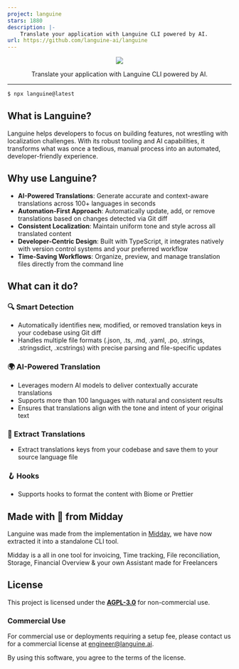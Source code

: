 ```yaml
---
project: languine
stars: 1880
description: |-
    Translate your application with Languine CLI powered by AI.
url: https://github.com/languine-ai/languine
---
```


<p align="center">
  <img src="https://github.com/midday-ai/languine/blob/main/apps/web/src/app/%5Blocale%5D/opengraph-image.png" />
</p>

<p align="center">
  Translate your application with Languine CLI powered by AI.
</p>

---

```bash
$ npx languine@latest
```

## What is Languine?

Languine helps developers to focus on building features, not wrestling with
localization challenges. With its robust tooling and AI capabilities, it
transforms what was once a tedious, manual process into an automated,
developer-friendly experience.

## Why use Languine?

- **AI-Powered Translations**: Generate accurate and context-aware translations
  across 100+ languages in seconds
- **Automation-First Approach**: Automatically update, add, or remove
  translations based on changes detected via Git diff
- **Consistent Localization**: Maintain uniform tone and style across all
  translated content
- **Developer-Centric Design**: Built with TypeScript, it integrates natively
  with version control systems and your preferred workflow
- **Time-Saving Workflows**: Organize, preview, and manage translation files
  directly from the command line

## What can it do?

### 🔍 Smart Detection

- Automatically identifies new, modified, or removed translation keys in your
  codebase using Git diff
- Handles multiple file formats (.json, .ts, .md, .yaml, .po, .strings, .stringsdict, .xcstrings) with precise parsing and
  file-specific updates

### 🌍 AI-Powered Translation

- Leverages modern AI models to deliver contextually accurate translations
- Supports more than 100 languages with natural and consistent results
- Ensures that translations align with the tone and intent of your original text

### 🔑 Extract Translations

- Extract translations keys from your codebase and save them to your source
  language file

### 🪝 Hooks

- Supports hooks to format the content with Biome or Prettier

## Made with 🤍 from Midday

Languine was made from the implementation in [Midday](https://midday.ai), we
have now extracted it into a standalone CLI tool.

Midday is a all in one tool for invoicing, Time tracking, File reconciliation,
Storage, Financial Overview & your own Assistant made for Freelancers


## License

This project is licensed under the **[AGPL-3.0](https://opensource.org/licenses/AGPL-3.0)** for non-commercial use. 

### Commercial Use

For commercial use or deployments requiring a setup fee, please contact us
for a commercial license at [engineer@languine.ai](mailto:engineer@languine.ai).

By using this software, you agree to the terms of the license.
